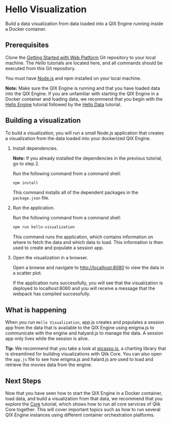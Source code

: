 # Hello Visualization

Build a data visualization from data loaded into a QIX Engine running inside a Docker container.

## Prerequisites

Clone the [Getting Started with Web Platform](https://github.com/qlik-ea/getting-started-with-web-platform) Git repository
to your local machine. The *Hello* tutorials are located here, and all commands should be executed from this Git repository.

You must have [Node.js](https://nodejs.org/en/) and npm installed on your local machine.

**Note:** Make sure the QIX Engine is running and that you have loaded data into the QIX Engine.
If you are unfamiliar with starting the QIX Engine in a Docker container and loading data,
we recommend that you begin with the [Hello Engine](./hello-engine.md) tutorial followed by the
[Hello Data](./hello-data.md) tutorial.

## Building a visualization

To build a visualization, you will run a small Node.js application
that creates a visualization from the data loaded into your dockerized QIX Engine.

1. Install dependencies.

    **Note:** If you already installed the dependencies in the previous tutorial, go to step 2.

    Run the following command from a command shell:

    ```bash
    npm install
    ```

    This command installs all of the dependent packages in the `package.json` file.

1. Run the application.

    Run the following command from a command shell:

    ```bash
    npm run hello-visualization
    ```

    This command runs the application, which contains information on where to fetch the data and which data to load.
    This information is then used to create and populate a session app.

1. Open the visualization in a browser.

    Open a browse and navigate to [http://localhost:8080](http://localhost:8080) to view the data in a scatter plot.

    If the application runs successfully,
    you will see that the visualization is deployed to localhost:8080
    and you will receive a message that the webpack has compiled successfully.

## What is happening

When you run `Hello Visualization`, app.js creates and populates a session app
from the data that is available to the QIX Engine using enigma.js
to communicate with the engine and halyard.js to manage the data.
A session app only lives while the session is alive.

**Tip:** We recommend that you take a look at [picasso.js](https://github.com/qlik-ea/picasso.js),
a charting library that is streamlined for building visualizations with Qlik Core.
You can also open the `app.js` file to see how enigma.js and halard.js are used
to load and retrieve the movies data from the engine.

## Next Steps

Now that you have seen how to start the QIX Engine in a Docker container,
load data, and build a visualization from that data,
we recommend that you explore the [Core](./core.md) tutorial,
which shows how to run all core services of Qlik Core together.
This will cover important topics such as how to run several QIX Engine instances using
different container orchestration platforms.
